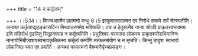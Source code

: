 +++
title = "14 न कर्तृत्वम्"

+++
।।5.14।। किञ्चआत्मैव ह्यात्मनो बन्धुः 6।5 इत्युक्तत्वादात्मन एव निरोधे
समत्वे सर्वं सेत्स्यतीति। अन्यथा कर्तृत्वाद्यहङ्कारादिना मिथ्याचरणमेव
भविष्यति। तत्र च हेतुरात्मैव नान्यः सोऽपि प्राकृतस्वभावमय इति तन्निरोधं
दृढयितुं सिद्धान्तमाह न कर्तृत्वमिति। प्रभुरीश्वरः परमात्मा लोकस्य
प्राकृतशरीराभिमानिनः नानायोनिबीजाशयस्वभावकृतिकस्य कर्तृत्वं कर्माणि
तत्फलसंयोगं च न सृजति। किन्तु तादृशः स्वभावो लोकनिष्ठः स्वत एव
प्रवर्तते। अन्यथा परमात्मनो वैषम्यनैर्घृण्यप्रसङ्गः।

